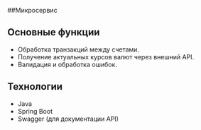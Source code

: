 ##Микросервис
## Основные функции

- Обработка транзакций между счетами.
- Получение актуальных курсов валют через внешний API.
- Валидация и обработка ошибок.

## Технологии

- Java
- Spring Boot
- Swagger (для документации API)

